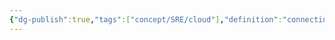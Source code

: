 ```yaml
---
{"dg-publish":true,"tags":["concept/SRE/cloud"],"definition":"connecting between two networks","permalink":"/concepts/peering/","dgPassFrontmatter":true}
---
```


